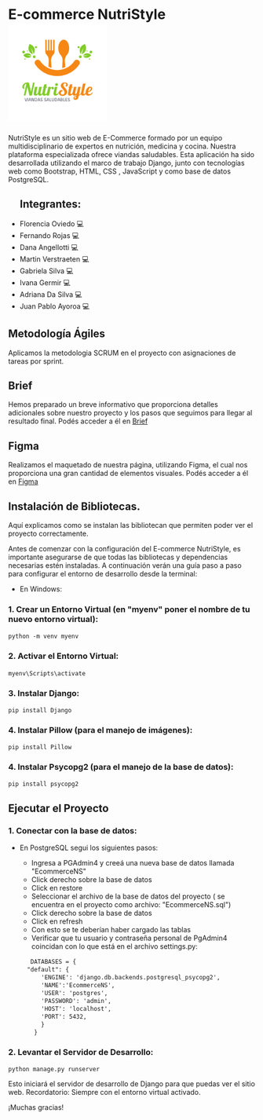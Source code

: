 # E-commerce NutriStyle <img src="https://github.com/CodeSystem2022/CodeStyle_E-commerce/blob/main/app/static/app/img/Logos/NutriStyle.png" alt="NutriStyle" width="200" height="200">

NutriStyle es un sitio web de E-Commerce formado por un equipo multidisciplinario de expertos en nutrición, medicina y cocina. Nuestra plataforma especializada ofrece viandas saludables.
Esta aplicación ha sido desarrollada utilizando el marco de trabajo Django, junto con tecnologías web como Bootstrap, HTML, CSS , JavaScript y como base de datos PostgreSQL.

<ul>
<h2>Integrantes: </h2>
  <li> Florencia Oviedo 💻</li>
  <li> Fernando Rojas 💻</li>
  <li> Dana Angellotti 💻</li>
  <li>Martin Verstraeten 💻</li>
  <li> Gabriela Silva 💻</li>
  <li> Ivana Germir 💻</li>
  <li> Adriana Da Silva 💻</li>
  <li> Juan Pablo Ayoroa 💻</li>
 </ul>

## Metodología Ágiles
Aplicamos la metodologia SCRUM en el proyecto con asignaciones de tareas por sprint.

## Brief

Hemos preparado un breve informativo que proporciona detalles adicionales sobre nuestro proyecto y los pasos que seguimos para llegar al resultado final. Podés acceder a él en [Brief](https://drive.google.com/file/d/1fbLWgHTvenVI_MaYhmyX_VmZexKky5Ds/view?usp=sharing)  

## Figma
Realizamos el maquetado de nuestra página, utilizando Figma, el cual nos proporciona una gran cantidad de elementos visuales. Podés acceder a él en [Figma](https://www.figma.com/file/780vnDRRmVu9nQfBhxHqf0/NutriStyle?type=design&node-id=0-1&mode=design&t=ImzpkiP21BJktXKk-0)  

## Instalación de Bibliotecas. 
Aquí explicamos como se instalan las bibliotecan que permiten poder ver el proyecto correctamente.

Antes de comenzar con la configuración del E-commerce NutriStyle, es importante asegurarse de que todas las bibliotecas y dependencias necesarias estén instaladas. 
A continuación verán una guía paso a paso para configurar el entorno de desarrollo desde la terminal:

- En Windows:
### 1. Crear un Entorno Virtual (en "myenv" poner el nombre de tu nuevo entorno virtual):

```shell
python -m venv myenv
```

### 2. Activar el Entorno Virtual:



```shell
myenv\Scripts\activate
```

### 3. Instalar Django:

```shell
pip install Django
```

### 4. Instalar Pillow (para el manejo de imágenes):

```shell
pip install Pillow
```

### 4. Instalar Psycopg2 (para el manejo de la base de datos):

```shell
pip install psycopg2
```

## Ejecutar el Proyecto

### 1. Conectar con la base de datos:  
* En PostgreSQL segui los siguientes pasos:
  
   - Ingresa a PGAdmin4 y creeá una nueva base de datos llamada "EcommerceNS"
   - Click derecho sobre la base de datos
   - Click en restore
   - Seleccionar el archivo de la base de datos del proyecto ( se encuentra en el proyecto como archivo: "EcommerceNS.sql")
   - Click derecho sobre la base de datos
   - Click en refresh
   - Con esto se te deberían haber cargado las tablas
   - Verificar que tu usuario y contraseña personal de PgAdmin4 coincidan con lo que está en el archivo settings.py:
     
  ```shell
     DATABASES = {
    "default": {
        'ENGINE': 'django.db.backends.postgresql_psycopg2',
        'NAME':'EcommerceNS',
        'USER': 'postgres',
        'PASSWORD': 'admin',
        'HOST': 'localhost',
        'PORT': 5432,
        }
      }
  ```
     
### 2.  Levantar el Servidor de Desarrollo:

```shell
python manage.py runserver
```

Esto iniciará el servidor de desarrollo de Django para que puedas ver el sitio web. Recordatorio: Siempre con el entorno virtual activado.

¡Muchas gracias!


